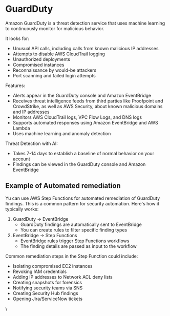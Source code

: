 # GuardDuty

Amazon GuardDuty is a threat detection service that uses machine learning to continuously monitor for malicious behavior.

It looks for:

* Unusual API calls, including calls from known malicious IP addresses
* Attempts to disable AWS CloudTrail logging
* Unauthorized deployments
* Compromised instances
* Reconnaissance by would-be attackers
* Port scanning and failed login attempts

Features:

* Alerts appear in the GuardDuty console and Amazon EventBridge
* Receives threat intelligence feeds from third parties like Proofpoint and CrowdStrike, as well as AWS Security, about known malicious domains and IP addresses
* Monitors AWS CloudTrail logs, VPC Flow Logs, and DNS logs
* Supports automated responses using Amazon EventBridge and AWS Lambda
* Uses machine learning and anomaly detection

Threat Detection with AI:

* Takes 7-14 days to establish a baseline of normal behavior on your account
* Findings can be viewed in the GuardDuty console and Amazon EventBridge

## Example of Automated remediation

Yu can use AWS Step Functions for automated remediation of GuardDuty findings. This is a common pattern for security automation. Here's how it typically works:

1. GuardDuty → EventBridge
   * GuardDuty findings are automatically sent to EventBridge
   * You can create rules to filter specific finding types
2. EventBridge → Step Functions
   * EventBridge rules trigger Step Functions workflows
   * The finding details are passed as input to the workflow

Common remediation steps in the Step Function could include:

* Isolating compromised EC2 instances
* Revoking IAM credentials
* Adding IP addresses to Network ACL deny lists
* Creating snapshots for forensics
* Notifying security teams via SNS
* Creating Security Hub findings
* Opening Jira/ServiceNow tickets

\
